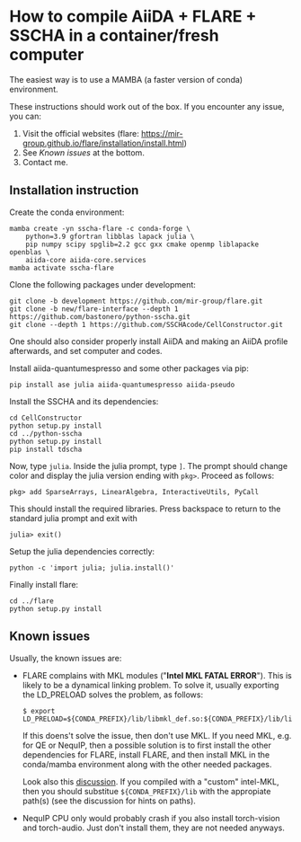 # How to compile AiiDA + FLARE + SSCHA in a container/fresh computer

The easiest way is to use a MAMBA (a faster version of conda) environment.

These instructions should work out of the box. If you encounter any issue, you can:
1. Visit the official websites (flare: https://mir-group.github.io/flare/installation/install.html)
2. See _Known issues_ at the bottom.
3. Contact me.


## Installation instruction

Create the conda environment:

```console
mamba create -yn sscha-flare -c conda-forge \
    python=3.9 gfortran libblas lapack julia \
    pip numpy scipy spglib=2.2 gcc gxx cmake openmp liblapacke openblas \
    aiida-core aiida-core.services
mamba activate sscha-flare
```

Clone the following packages under development:
```console
git clone -b development https://github.com/mir-group/flare.git
git clone -b new/flare-interface --depth 1 https://github.com/bastonero/python-sscha.git
git clone --depth 1 https://github.com/SSCHAcode/CellConstructor.git
```

One should also consider properly install AiiDA and making an AiiDA profile afterwards, and set computer and codes.

Install aiida-quantumespresso and some other packages via pip:

```console
pip install ase julia aiida-quantumespresso aiida-pseudo
```

Install the SSCHA and its dependencies:

```
cd CellConstructor
python setup.py install
cd ../python-sscha
python setup.py install
pip install tdscha
```

Now, type `julia`. Inside the julia prompt, type `]`. The prompt should change color and display the julia version ending with `pkg>`. Proceed as follows:

```console
pkg> add SparseArrays, LinearAlgebra, InteractiveUtils, PyCall
```

This should install the required libraries. Press backspace to return to the standard julia prompt and exit with

```console
julia> exit()
```

Setup the julia dependencies correctly:
```console
python -c 'import julia; julia.install()'
```

Finally install flare:
```
cd ../flare
python setup.py install
```

## Known issues

Usually, the known issues are:

- FLARE complains with MKL modules ("__Intel MKL FATAL ERROR__"). This is likely to be a dynamical linking problem. To solve it, usually exporting the LD_PRELOAD solves the problem, as follows:
    
    ```console
    $ export LD_PRELOAD=${CONDA_PREFIX}/lib/libmkl_def.so:${CONDA_PREFIX}/lib/libmkl_avx2.so:${CONDA_PREFIX}/lib/libmkl_core.so:${CONDA_PREFIX}/lib/libmkl_intel_lp64.so:${CONDA_PREFIX}/lib/libmkl_intel_thread.so:${CONDA_PREFIX}/lib/libiomp5.so
    ```

    If this doens't solve the issue, then don't use MKL. If you need MKL, e.g. for QE or NequIP, then a possible solution is to first install the other dependencies for FLARE, install FLARE, and then install MKL in the conda/mamba environment along with the other needed packages.

    Look also this [discussion](https://community.intel.com/t5/Intel-oneAPI-Math-Kernel-Library/mkl-fails-to-load/m-p/1155538). 
    If you compiled with a "custom" intel-MKL, then you should substitue `${CONDA_PREFIX}/lib` with the appropiate path(s) (see the discussion for hints on paths). 

- NequIP CPU only would probably crash if you also install torch-vision and torch-audio. Just don't install them, they are not needed anyways.
